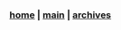 ### [home][rt] | [main][d1] | [archives][d2]

[rt]: /index.html
[d1]: /blog/index.html
[d2]: /blog/pages/htmls/2025-articles.html
